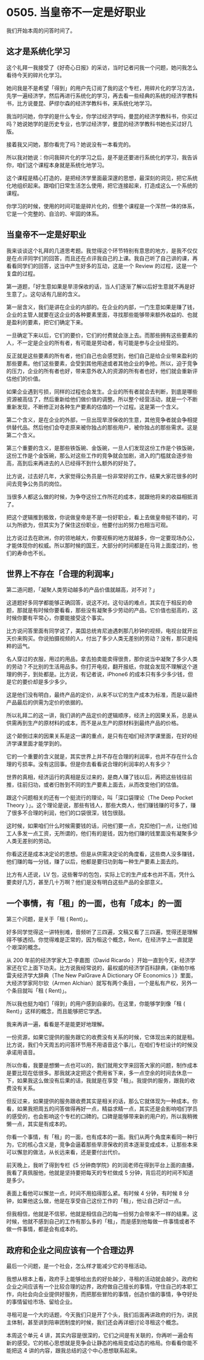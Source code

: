 # 0505. 当皇帝不一定是好职业

我们开始本周的问答时间了。

## 这才是系统化学习

这个礼拜一我接受了《好奇心日报》的采访，当时记者问我一个问题，她问我怎么看待今天的碎片化学习。

她问我是不是希望「得到」的用户先订阅了我的这个专栏，用碎片化的学习方法，先学一遍经济学，然后再进行系统化的学习，再去看一些经典的系统的经济学教科书，比方说曼昆、萨缪尔森的经济学教科书，来系统化地学习。

我当时问她，你学的是什么专业，你学过经济学吗，曼昆的经济学教科书，你买过吗？她说她学的是历史专业，也学过经济学，曼昆的经济学教科书她也买过好几版。

接着我又问她，那你看完了吗？她说没有一本看完的。

所以我对她说：你问我碎片化的学习之后，是不是还要进行系统化的学习，我告诉你，咱们这个课程本身就是系统化地学习。

这个课程是精心打造的，是把经济学里面最深邃的思想，最深刻的洞见，把它系统化地组织起来。跟咱们日常生活怎么使用，把它连接起来，打造成这么一个系统的课程。

你学习的时候，使用的时间可能是碎片化的，但整个课程是一个浑然一体的体系，它是一个完整的、自洽的、牢固的体系。

## 当皇帝不一定是好职业

我来谈谈这个礼拜的几道思考题。我觉得这个环节特别有意思的地方，是我不仅仅是在点评同学们的回答，而且还在点评我自己的上课。我自己听了自己讲的课，再看看同学们的回答，这当中产生好多的互动，这是一个 Review 的过程，这是一个复盘的过程。

第一道题，「好生意如果是旱涝保收的话，当人们逐渐了解以后好生意就不再是好生意了」。这句话有几层的含义。

第一层含义，我们是讲在企业的内部的。在企业的内部，一门生意如果是赚了钱，企业的主管人就要在这企业的各种要素里面，寻找那些能够带来额外收益的、也就是盈利的要素，把它们确定下来。

一旦确定下来以后，它们的要价，它们的付费就会涨上去。而那些拥有这些要素的人，不一定是企业的所有者，有可能是劳动者，有可能是参与企业经营的。

反正就是这些要素的所有者，他们自己也会感觉到，他们自己是给企业带来盈利的那些要素。他们这些要素，会受到其他用途或者其他企业的争抢。所以，迫于竞争的压力，企业的所有者也好，带来意外收入的资源的所有者也好，他们就会重新评估他们的价值。

如果企业遇到亏损，同样的过程也会发生。企业的所有者就会去判断，到底是哪些资源被高估了，然后重新给他们做价值的调整。所以整个经营活动，就是一个不断重新发现，不断修正对各种生产要素的估值的一个过程。这是第一个含义。

第二个含义，是在企业的外部，一旦出现旱涝保收的生意，其他竞争者就会争相提供替代品。然后他们会夺走原来被你独占的那些用户，被你独占的那些需求。这是第二个含义。

第三个重要的含义，是那些铁饭碗、金饭碗，一旦人们发现这份工作是个铁饭碗，这份工作是个金饭碗，那么对这些工作的竞争就会加剧，进入的门槛就会逐步抬高，高到后来再进去的人已经得不到什么额外的好处了。

比方说，过去好几年，大家觉得公务员是一份非常好的工作，结果大家花很多的时间去竞争公务员的岗位。

当很多人都这么做的时候，为争夺这份工作所花的成本，就跟他将来的收益相抵消了。

把这个逻辑推到极致，你说做皇帝是不是一份好职业，看上去做皇帝挺不错的，可以为所欲为，但其实为了保住这份职业，他要付出的努力也相当可观。

比方说过去在欧洲，你的领地越大，你要视察的地方就越多，你一定要现场办公，才能体现你的权威。所以那时候的国王，大部分的时间都是在马背上面度过的，他们的寿命也不长。

## 世界上不存在「合理的利润率」

第二道问题，「凝聚人类劳动越多的产品价值就越高，对不对？」

这道题好多同学都能够正确回答，说这不对。这句话的难点，其实在于相反的命题，那就是有时候你要看看，那些没有凝聚多少劳动的产品，它价值也挺高的，这时候你要有平常心，你要能接受这个事实。

比方说问答里面有同学说了，美国总统肯尼迪遇刺那几秒钟的视频，电视台就开出天价来购买。你说拍摄视频的人，付出了多少人类无差别的劳动？没有，那只是纯粹的运气。

名人穿过的衣服，用过的用品，拿去拍卖能卖得很贵，那你说当中凝聚了多少人类的劳动？不比别的生活用品多。你打开电视，翻开报纸，你就会发现不理解这个道理的例子，到处都是。比方说，有记者说，iPhone6 的成本只有多少多少钱，但是它的要价却是多少多少。

这是他们没有明白，最终产品的定价，从来不以它的生产成本为标准，而是以最终产品最后的供需为定价的依据的。

所以礼拜二的这一讲，我们讲的产品定价的逻辑顺序，经济上的因果关系，总是从供需再到生产的原材料的成本，而不是从生产的原材料到最终产品的价格。

这个颠倒过来的因果关系是这一课的重点，是只有在咱们经济学课里面，在好的经济学课里面才能学到的。

它的一个重要的含义就是，其实世界上并不存在合理的利润率，也并不存在什么合理的亏损率。没有这回事。但是你去看看说合理的利润率的人有多少？

世界的真相，经济运行的真相是反过来的，是商人赚了钱以后，再把这些钱往前推，往前归功，或者归咎到不同的生产要素上面去，从而改变他们的估值。

跟这个问题相关的还有一个挺流行的理论，叫「深口袋理论（The Deep Pocket Theory&nbsp;）」。这个理论是说，那些有钱人，那些大商人，他们赚钱赚的可多了，赚了很多不合理的利润，他们的口袋很深，钱包很鼓。

这时候，如果咱们什么时候需要钱的话，问他们要一点，克扣他们一点，让他们给工人多发一点工资，无所谓的，他们有的是钱，因为他们赚的钱里面没有凝聚多少人类无差别的劳动。

你看这还是成本决定论的思想。但是从供需决定论的角度看，这些商人没多赚钱，他们赚的每一分钱，赚了以后，他都是要归功到每一种生产要素上面去的。

比方有人还说，LV 包，这些奢华的包包，实际上它的生产成本也并不高，凭什么要卖好几万，甚至几十万啊？他们是没有明白这些产品的全部意义。

## 一个事情，有「租」的一面，也有「成本」的一面

第三个问题，是关于「租 ( Rent)」。

好多同学觉得这一讲特别难，音频听了三四遍，文稿又看了三四遍，觉得还是理解得不够透彻。你觉得难是正常的，因为租这个概念，Rent，在经济学上一直就是个艰深的概念。

从 200 年前的经济学家大卫·李嘉图（David Ricardo ）开始一直到今天，经济学家还在它上面下功夫。比方说我经常说的，最权威的经济学百科辞典，《新帕尔格雷夫经济学大辞典（The New PalGrave A Dictionary OF Economics&nbsp;）》里面，大经济学家阿尔钦（Armen Alchian）就写有两个条目，一个是私有产权，另外一个条目就叫「租 ( Rent)」。

所以我也挺为咱们「得到」的用户感到自豪的。在这里，你能够学到像「租 ( Rent)」这样的概念，而且能够把它学透。

我来再讲一遍，看看是不是能更好地理解。

一份资源，如果它提供的服务跟它的收费没有关系的时候，它体现出来的就是租。比方说，我们今天周五的问答环节用不用语音这个事儿，在咱们专栏设计的时候没承诺用语音。

所以你看，我要是想懒一点也可以的，我们就用文字来回答大家的问题，制作成本是要比现在低很多。那我就决定把这个费用省下来，多一点空余的时间去休息一下，如果我这么做没有后果的话，我就是在享受「租」。我提供的服务，跟我的收费没有关系。

但反过来，如果提供的服务跟收费其实是相关的话，那么它就体现为一种成本。你看，如果我把周五的问答做得再好一点，精益求精一点，其实还是会影响咱们学员的感受的，也会影响这个专栏的口碑的。口碑是能够带来新的用户的，所以我稍微懒一点，其实是有成本的。

你看一个事情，有「租」的一面，也有成本的一面。我们从两个角度来看同一种行为，它的核心含义是，竞争会逼着那些旱涝保收的资本逐渐变成成本，让那些本来可以懈怠的做法，从长远来看，还是要付出代价。

前天晚上，我听了得到专栏《5 分钟商学院》的刘润老师在得到平台上面的直播，我看了真佩服他，他就是坚持要把每天的专栏做成 5 分钟，背后花的时间不知道是多少。

表面上看他可以懈怠一点，时间不用掐得那么紧。有时候 4 分钟，有时候 8 分钟，如果他这么做，他是在享受自己这份工作的「租」，他让自己好过一点。

但我相信，他就是不信邪，他就是相信自己的每一份努力会带来不一样的结果。这时候，他就不感到自己的工作有那么多的「租」，而是感到他每做一件事情或者不做一件事情，都是会有成本的。

## 政府和企业之间应该有一个合理边界

最后一个问题，是一个社会，怎么样才能减少它的寻租活动。

我想从根本上看，政府手上能够给出去的好处越少，寻租的活动就会越少。政府和企业之间应该有一个比较合理的边界，政府做自己擅长的事情，守住自己的本职工作，向社会向企业提供好服务，而把那些冒险的事情，创造价值的事情，争夺好处的事情留给市场、留给企业。

寻租可是一个大的话题，今天我们只是开了个头，我们后面再讲政府的行为，讲民主体制，甚至讲到陪审团制度的时候，我们还会再详细讨论寻租这个概念。

本周这个单元 4 讲，其实内容是很深的，它们之间是有关联的，你再听一遍会有新的感受。它的核心思想就是竞争会让静态的格局变成动态的格局。你看看你能不能把这 4 讲的内容，跟我总结的这个中心思想联系起来。

